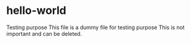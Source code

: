 # hello-world
Testing purpose
This file is a dummy file for testing purpose
This is not important and can be deleted.
#
